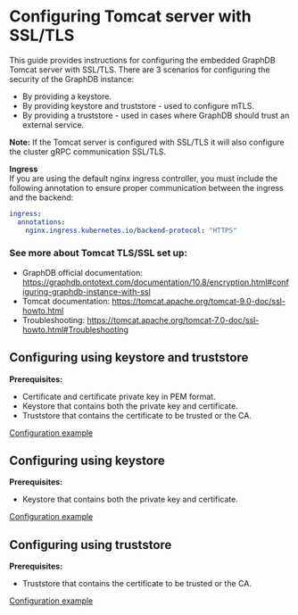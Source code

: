 # Configuring Tomcat server with SSL/TLS

This guide provides instructions for configuring the embedded GraphDB Tomcat server with SSL/TLS.
There are 3 scenarios for configuring the security of the GraphDB instance:
- By providing a keystore.
- By providing keystore and truststore - used to configure mTLS.
- By providing a truststore - used in cases where GraphDB should trust an external service.

**Note:**
If the Tomcat server is configured with SSL/TLS it will also configure the cluster gRPC communication SSL/TLS.

**Ingress**  
If you are using the default nginx ingress controller, you must include the following annotation to ensure proper 
communication between the ingress and the backend:  
```yaml
ingress:
  annotations:
    nginx.ingress.kubernetes.io/backend-protocol: "HTTPS"
```

### See more about Tomcat TLS/SSL set up:
- GraphDB official documentation: https://graphdb.ontotext.com/documentation/10.8/encryption.html#configuring-graphdb-instance-with-ssl
- Tomcat documentation: https://tomcat.apache.org/tomcat-9.0-doc/ssl-howto.html
- Troubleshooting: https://tomcat.apache.org/tomcat-7.0-doc/ssl-howto.html#Troubleshooting

## Configuring using keystore and truststore 

**Prerequisites:**
* Certificate and certificate private key in PEM format.
* Keystore that contains both the private key and certificate.
* Truststore that contains the certificate to be trusted or the CA.

[Configuration example](keystoreAndTruststore.yaml)

## Configuring using keystore

**Prerequisites:**
* Keystore that contains both the private key and certificate.

[Configuration example](keystore.yaml)

## Configuring using truststore

**Prerequisites:**
* Truststore that contains the certificate to be trusted or the CA.

[Configuration example](truststore.yaml)
